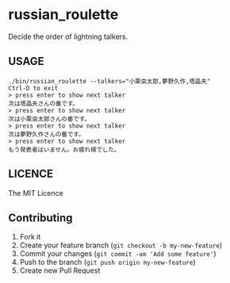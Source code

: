 # russian_roulette

Decide the order of lightning talkers.

## USAGE

```
./bin/russian_roulette --talkers="小栗虫太郎,夢野久作,塔晶夫"
Ctrl-D to exit
> press enter to show next talker
次は塔晶夫さんの番です。
> press enter to show next talker
次は小栗虫太郎さんの番です。
> press enter to show next talker
次は夢野久作さんの番です。
> press enter to show next talker
もう発表者はいません。お疲れ様でした。
```

## LICENCE

The MIT Licence

## Contributing

1. Fork it
2. Create your feature branch (`git checkout -b my-new-feature`)
3. Commit your changes (`git commit -am 'Add some feature'`)
4. Push to the branch (`git push origin my-new-feature`)
5. Create new Pull Request
